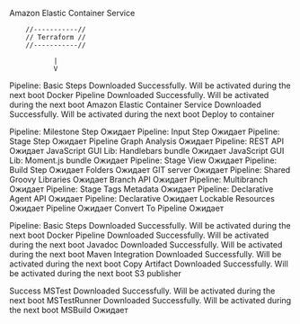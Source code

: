 Amazon Elastic Container Service

        //-----------//
        // Terraform //
        //-----------//

               |
               V
            

Pipeline: Basic Steps	 Downloaded Successfully. Will be activated during the next boot
Docker Pipeline	 Downloaded Successfully. Will be activated during the next boot
Amazon Elastic Container Service	 Downloaded Successfully. Will be activated during the next boot
Deploy to container


Pipeline: Milestone Step	 Ожидает
Pipeline: Input Step	 Ожидает
Pipeline: Stage Step	 Ожидает
Pipeline Graph Analysis	 Ожидает
Pipeline: REST API	 Ожидает
JavaScript GUI Lib: Handlebars bundle	 Ожидает
JavaScript GUI Lib: Moment.js bundle	 Ожидает
Pipeline: Stage View	 Ожидает
Pipeline: Build Step	 Ожидает
Folders	 Ожидает
GIT server	 Ожидает
Pipeline: Shared Groovy Libraries	 Ожидает
Branch API	 Ожидает
Pipeline: Multibranch	 Ожидает
Pipeline: Stage Tags Metadata	 Ожидает
Pipeline: Declarative Agent API	 Ожидает
Pipeline: Declarative	 Ожидает
Lockable Resources	 Ожидает
Pipeline	 Ожидает
Convert To Pipeline	 Ожидает

Pipeline: Basic Steps	 Downloaded Successfully. Will be activated during the next boot
Docker Pipeline	 Downloaded Successfully. Will be activated during the next boot
Javadoc	 Downloaded Successfully. Will be activated during the next boot
Maven Integration	 Downloaded Successfully. Will be activated during the next boot
Copy Artifact	 Downloaded Successfully. Will be activated during the next boot
S3 publisher


Success
MSTest	 Downloaded Successfully. Will be activated during the next boot
MSTestRunner	 Downloaded Successfully. Will be activated during the next boot
MSBuild	 Ожидает